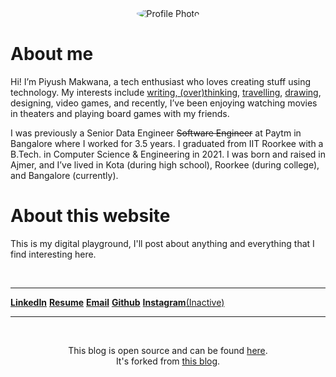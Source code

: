 <div style="display: flex; justify-content: center;">
    <img title="Profile Photo" alt="Profile Photo" src="../../assets/profile_photo.png" style="max-width: 200px; border-radius: 50%;">
</div>

# About me

Hi! I’m Piyush Makwana, a tech enthusiast who loves creating stuff using technology. My interests include [writing, (over)thinking](tag/thoughts), [travelling](tag/travel-log), [drawing](https://www.instagram.com/piyush_makwana_99/), designing, video games, and recently, I’ve been enjoying watching movies in theaters and playing board games with my friends.

I was previously a Senior Data Engineer ~~Software Engineer~~ at Paytm in Bangalore where I worked for 3.5 years. I graduated from IIT Roorkee with a B.Tech. in Computer Science & Engineering in 2021. I was born and raised in Ajmer, and I’ve lived in Kota (during high school), Roorkee (during college), and Bangalore (currently).



# About this website

This is my digital playground, I'll post about anything and everything that I find interesting here. 

<br>
<hr>

[**LinkedIn**](https://www.linkedin.com/in/piyushmakwana99/) 
[**Resume**](/PiyushMakwana_Resume_5thMar2024.pdf) 
[**Email**](mailto:infopiyushmakwana@gmail.com) 
[**Github**](https://github.com/Piyush811999)
[**Instagram**(Inactive)](https://www.instagram.com/piyush_makwana_99/)

<hr>

<br>

<div style="text-align: center;">

This blog is open source and can be found [here](https://github.com/Piyush811999/blog). \
It's forked from [this blog](https://github.com/cassidoo/blahg).

</div>